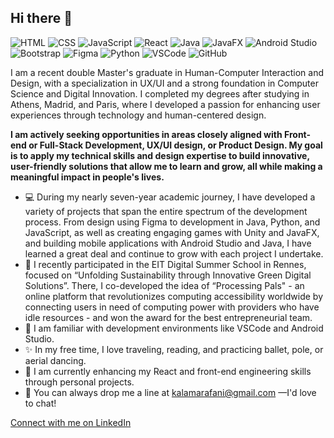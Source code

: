 ## Hi there 👋

![HTML](https://img.shields.io/badge/HTML-E34F26?style=for-the-badge&logo=html5&logoColor=white)
![CSS](https://img.shields.io/badge/CSS-1572B6?style=for-the-badge&logo=css3&logoColor=white)
![JavaScript](https://img.shields.io/badge/JavaScript-F7DF1E?style=for-the-badge&logo=javascript&logoColor=black)
![React](https://img.shields.io/badge/React-61DAFB?style=for-the-badge&logo=react&logoColor=black)
![Java](https://img.shields.io/badge/Java-007396?style=for-the-badge&logo=java&logoColor=white)
![JavaFX](https://img.shields.io/badge/JavaFX-5382A1?style=for-the-badge&logo=java&logoColor=white)
![Android Studio](https://img.shields.io/badge/Android%20Studio-3DDC84?style=for-the-badge&logo=android-studio&logoColor=white)
![Bootstrap](https://img.shields.io/badge/Bootstrap-563D7C?style=for-the-badge&logo=bootstrap&logoColor=white)
![Figma](https://img.shields.io/badge/Figma-F24E1E?style=for-the-badge&logo=figma&logoColor=white)
![Python](https://img.shields.io/badge/Python-3776AB?style=for-the-badge&logo=python&logoColor=white)
![VSCode](https://img.shields.io/badge/VS%20Code-0078D4?style=for-the-badge&logo=visual%20studio%20code&logoColor=white)
![GitHub](https://img.shields.io/badge/GitHub-181717?style=for-the-badge&logo=github&logoColor=white)

I am a recent double Master's graduate in Human-Computer Interaction and Design, with a specialization in UX/UI and a strong foundation in Computer Science and Digital Innovation. I completed my degrees after studying in Athens, Madrid, and Paris, where I developed a passion for enhancing user experiences through technology and human-centered design.

**I am actively seeking opportunities in areas closely aligned with Front-end or Full-Stack Development, UX/UI design, or Product Design. My goal is to apply my technical skills and design expertise to build innovative, user-friendly solutions that allow me to learn and grow, all while making a meaningful impact in people's lives.**

- 💻 During my nearly seven-year academic journey, I have developed a variety of projects that span the entire spectrum of the development process. From design using Figma to development in Java, Python, and JavaScript, as well as creating engaging games with Unity and JavaFX, and building mobile applications with Android Studio and Java, I have learned a great deal and continue to grow with each project I undertake.
- 🌱 I recently participated in the EIT Digital Summer School in Rennes, focused on “Unfolding Sustainability through Innovative Green Digital Solutions”. There, I co-developed the idea of “Processing Pals" - an online platform that revolutionizes computing accessibility worldwide by connecting users in need of computing power with providers who have idle resources - and won the award for the best entrepreneurial team.
- 🚀 I am familiar with development environments like VSCode and Android Studio.
- ✨ In my free time, I love traveling, reading, and practicing ballet, pole, or aerial dancing.
- 🌟 I am currently enhancing my React and front-end engineering skills through personal projects.
- 📧 You can always drop me a line at [kalamarafani@gmail.com](mailto:kalamarafani@gmail.com) —I'd love to chat!

[Connect with me on LinkedIn](https://www.linkedin.com/in/fkalamara)
